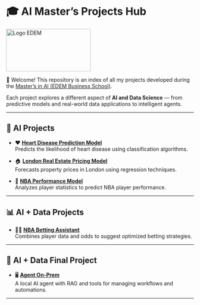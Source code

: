 # 🎓 AI Master’s Projects Hub  

<img width="227" height="114" alt="Logo EDEM" src="https://github.com/user-attachments/assets/bdb7e6d2-1279-4848-a047-0f169ba84e76" />


👋 Welcome! This repository is an index of all my projects developed during the [Master’s in AI (EDEM Business School)](https://edem.eu/master-inteligencia-artificial/).  

Each project explores a different aspect of **AI and Data Science** — from predictive models and real-world data applications to intelligent agents.  

---

## 🧠 AI Projects
- ❤️ **[Heart Disease Prediction Model](https://github.com/cokecancook/heart-disease-prediction)**  
  Predicts the likelihood of heart disease using classification algorithms.  

- 🏠 **[London Real Estate Pricing Model](link-to-repo)**  
  Forecasts property prices in London using regression techniques.  

- 🏀 **[NBA Performance Model](https://github.com/cokecancook/nba-model)**  
  Analyzes player statistics to predict NBA player performance.  

---

## 📊 AI + Data Projects
- 🏀💸 **[NBA Betting Assistant](link-to-repo)**  
  Combines player data and odds to suggest optimized betting strategies.  

---

## 🦾 AI + Data Final Project
- 🖥️ **[Agent On-Prem](link-to-repo)**  
  A local AI agent with RAG and tools for managing workflows and automations.  

---
